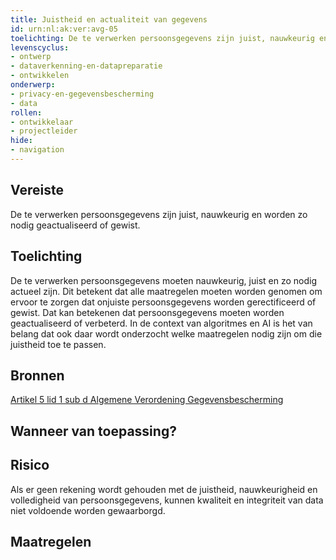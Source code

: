 ```yaml
---
title: Juistheid en actualiteit van gegevens
id: urn:nl:ak:ver:avg-05
toelichting: De te verwerken persoonsgegevens zijn juist, nauwkeurig en worden zo nodig geactualiseerd of gewist.
levenscyclus:
- ontwerp
- dataverkenning-en-datapreparatie
- ontwikkelen
onderwerp:
- privacy-en-gegevensbescherming
- data
rollen:
- ontwikkelaar
- projectleider
hide:
- navigation
---
```


<!-- tags -->
## Vereiste

De te verwerken persoonsgegevens zijn juist, nauwkeurig en worden zo nodig geactualiseerd of gewist.

## Toelichting

De te verwerken persoonsgegevens moeten nauwkeurig, juist en zo nodig actueel zijn.
Dit betekent dat alle maatregelen moeten worden genomen om ervoor te zorgen dat onjuiste persoonsgegevens worden gerectificeerd of gewist.
Dat kan betekenen dat persoonsgegevens moeten worden geactualiseerd of verbeterd.
In de context van algoritmes en AI is het van belang dat ook daar wordt onderzocht welke maatregelen nodig zijn om die juistheid toe te passen.



## Bronnen

[Artikel 5 lid 1 sub d Algemene Verordening Gegevensbescherming](https://eur-lex.europa.eu/legal-content/NL/TXT/HTML/?uri=CELEX:32016R0679#d1e1802-1-1)

## Wanneer van toepassing?


## Risico

Als er geen rekening wordt gehouden met de juistheid, nauwkeurigheid en volledigheid van persoonsgegevens, kunnen kwaliteit en integriteit van data niet voldoende worden gewaarborgd.

## Maatregelen

<!-- list_maatregelen vereiste/avg-05-juistheid-en-actualiteit-van-persoonsgegevens no-search no-onderwerp no-rol no-levenscyclus -->
